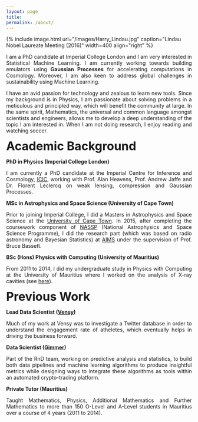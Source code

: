 ```yaml
---
layout: page
title: 
permalink: /about/
---
```


<style>
blockquote {
    display: block;
    margin-top: 1em;
    margin-bottom: 1em;
    margin-left: 100px;
    margin-right: 0px;
}
</style>

{% include image.html url="/images/Harry_Lindau.jpg" caption="Lindau Nobel Laureate Meeting (2016)" width=400 align="right" %}

<p align="justify"> I am a PhD candidate at Imperial College London and I am very interested in Statistical Machine Learning. I am currently working towards building emulators using <b>Gaussian Processes</b> for accelerating computations in Cosmology. Moreover, I am also keen to address global challenges in sustainability using Machine Learning.</p> 

<p align="justify">I have an avid passion for technology and zealous to learn new tools. Since my background is in Physics, I am passionate about solving problems in a meticulous and principled way, which will benefit the community at large. In the same spirit, Mathematics, the universal and common language amongst scientists and engineers, allows me to develop a deep understanding of the topic I am interested in. When I am not doing research, I enjoy reading and watching soccer.</p>


<p><b><font size="6">Academic Background</font></b></p>

<p><b>PhD in Physics (Imperial College London)</b></p>
<p align="justify"> I am currently a PhD candidate at the Imperial Centre for Inference and Cosmology, <a href="https://www.imperial.ac.uk/astrophysics/centre-for-inference-and-cosmology/">ICIC</a>, working with Prof. Alan Heavens, Prof. Andrew Jaffe and Dr. Florent Leclercq on weak lensing, compression and Gaussian Processes.</p> 

<p><b>MSc in Astrophysics and Space Science (University of Cape Town)</b></p>
<p align="justify"> Prior to joining Imperial College, I did a Masters in Astrophysics and Space Science at the <a href="https://www.uct.ac.za/">University of Cape Town</a>. In 2015, after completing the coursework component of <a href="https://www.star.ac.za/">NASSP</a> (National Astrophysics and Space Science Programme), I did the research part (which was based on radio astronomy and Bayesian Statistics) at <a href="https://www.aims.ac.za/">AIMS</a> under the supervision of Prof. Bruce Bassett.</p> 

<p><b>BSc (Hons) Physics with Computing (University of Mauritius)</b></p>
<p align="justify"> From 2011 to 2014, I did my undergraduate study in Physics with Computing at the University of Mauritius where I worked on the analysis of X-ray cavities (see <a href="https://harry45.github.io/blog/2016/10/A-Brief-Overview-Of-My-Undergraduate-Project">here</a>).</p>

<p><b><font size="6">Previous Work</font></b></p>

<p><b>Lead Data Scientist (<a href="https://vensy.co.uk/">Vensy</a>)</b></p>
<p align="justify">Much of my work at Vensy was to investigate a Twitter database in order to understand the engagement rate of atheletes, which eventually helps in driving the business forward.</p>

<p><b>Data Scientist (<a href="https://gimmer.com/">Gimmer</a>)</b></p>
<p align="justify">Part of the RnD team, working on predictive analysis and statistics, to build both data pipelines and machine learning algorithms to produce insightful metrics while designing ways to integrate these algorithms as tools within an automated crypto-trading platform.</p>

<p><b>Private Tutor (Mauritius)</b></p>
<p align="justify">Taught Mathematics, Physics, Additional Mathematics and Further Mathematics to more than 150 O-Level and A-Level students in Mauritius over a course of 4 years (2011 to 2014).</p>

<!-- ## Family
<p align="justify">I have an elder brother, a cute little brother and a lovely, beautiful little sister. My parents, who are my best mentors, have been very helpful and supportive. Moreover, as Henry Ward Beecher rightly said, "what a mother sings to the cradle goes all the way down to the coffin," my mother has provided me with both financial and moral support in all situations. </p>

{% include image.html url="/images/Family_Picture.png" caption="My mother, myself with my little brother and my father. (2007)" width=420 align="left" %} -->

<!-- ## Early Life

<blockquote>
<p align="justify"><i>"Mauritius was made first and then heaven, heaven being copied after Mauritius."</i> - Mark Twain</p>
</blockquote>




<p align="justify">I was born on the 4<sup>th</sup> May 1991 in Mauritius, the tropical and amazing paradise island found in the Indian ocean. I grew up in a village named Goodlands which is found in the northern part. My father works in the construction industry while my mother is a housewife. My mother had the dream that we should all be well educated. As my elder brother is only one and a half year older than me, my mother insisted that I study together with him. Consequently, I started studying since I was 2 years old and I was enrolled in a local pre-primary school along with my elder brother. When I was 5 years old, I was admitted to a local primary school (SK Kanhye Government School) where I spent the next 6 years. </p>

{% include image.html url="/images/Big_Brother_and_I.png" caption="My elder brother and I (1994)" width=382 align="right" %}

<p align="justify">As my mother knew that this was a fundamental stage of my life, she would ensure that I was studying well at school. She is a strict and courageous woman. She would drop me at school everyday in the morning and would sometimes come to see me at mid-day. In short, she is always close to her children. Moreover, we had a shop in which I would be actively involved. For example, I was selling loaves in the morning and I became very good at doing mental calculations. In addition, when I was on the construction site with my father, I observed him doing all measurements with his measuring tape. I was surrounded with numbers and I started developing a strong liking for Mathematics.</p>

<p align="justify">I excelled for my CPE (Certificate of Primary Education) and I was then admitted to RPSSS (Ramsoondur Prayag State Secondary School), where I spent the next 5 years. To be honest, I was not so studious compared to other students at those times. I would play football a lot at school. However, I still loved my Mathematics and I would never miss my Mathematics, Additional Mathematics and Physics classes. I had already developed that strong zeal of studying Mathematics. On the 24<sup>th</sup> May 2006, my little brother was born and he became my best friend ever. As he is growing up, he is becoming quite mischievous but he studies well at school. I wonder how he manages to do that. After my SC (School Certificate) at RPSSS, I then moved to <a href="https://en.wikipedia.org/wiki/Royal_College_Port-Louis_(Mauritius)">RCPL</a> (Royal College Port Louis) for my HSC (High School Certificate), where I also performed well. It was the first time that I was exposed to such a cut-throat, competitive system.</p>

<p align="justify">Afterwards, it was hard to choose my undergraduate study. At that time, everybody would suggest their personal opinions, most of them being channelled towards becoming a doctor, an engineer or a lawyer. However, I knew my choice - either Mathematics or Physics. I decided to choose between these two only. I chose Physics (following the advice of my mother!) and I don't regret my choice. For my undergraduate study, we were fortunate that our lecturers taught us different facets of research. One day, we had the opportunity to have <a href="https://za.linkedin.com/in/oozeer-nadeem-100776b2">Dr Nadeem Oozeer </a>, who was visiting from <a href="http://www.ska.ac.za/">SKA SA</a> and he gave a nice overview of what the SKA will be in the African continent by 2022. At that time, I knew where I wanted to be! He later became my co-supervisor for my undergraduate project in which I scored the highest mark. At the end of 2014, I won the prestigious SKA SA Masters bursary to pursue further studies at the University of Cape Town. In the past year I have been fortunate to travel extensively internationally for workshops and conferences (refer to the section - <a href="https://harry45.github.io/travel/">travel</a>).</p> -->















